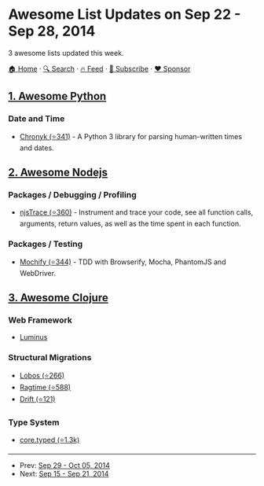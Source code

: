 # Awesome List Updates on Sep 22 - Sep 28, 2014

3 awesome lists updated this week.

[🏠 Home](/README.md) · [🔍 Search](https://www.trackawesomelist.com/search/) · [🔥 Feed](https://www.trackawesomelist.com/week/rss.xml) · [📮 Subscribe](https://trackawesomelist.us17.list-manage.com/subscribe?u=d2f0117aa829c83a63ec63c2f&id=36a103854c) · [❤️  Sponsor](https://github.com/sponsors/theowenyoung)



## [1. Awesome Python](/content/vinta/awesome-python/week/README.md)

### Date and Time

*   [Chronyk (⭐341)](https://github.com/KoffeinFlummi/Chronyk) - A Python 3 library for parsing human-written times and dates.

## [2. Awesome Nodejs](/content/sindresorhus/awesome-nodejs/week/README.md)

### Packages / Debugging / Profiling

*   [njsTrace (⭐360)](https://github.com/valyouw/njstrace) - Instrument and trace your code, see all function calls, arguments, return values, as well as the time spent in each function.

### Packages / Testing

*   [Mochify (⭐344)](https://github.com/mantoni/mochify.js) - TDD with Browserify, Mocha, PhantomJS and WebDriver.

## [3. Awesome Clojure](/content/razum2um/awesome-clojure/week/README.md)

### Web Framework

*   [Luminus](http://www.luminusweb.net/)

### Structural Migrations

*   [Lobos (⭐266)](https://github.com/budu/lobos)
*   [Ragtime (⭐588)](https://github.com/weavejester/ragtime)
*   [Drift (⭐121)](https://github.com/macourtney/drift)

### Type System

*   [core.typed (⭐1.3k)](https://github.com/clojure/core.typed)

---

- Prev: [Sep 29 - Oct 05, 2014](/content/2014/39/README.md)
- Next: [Sep 15 - Sep 21, 2014](/content/2014/37/README.md)